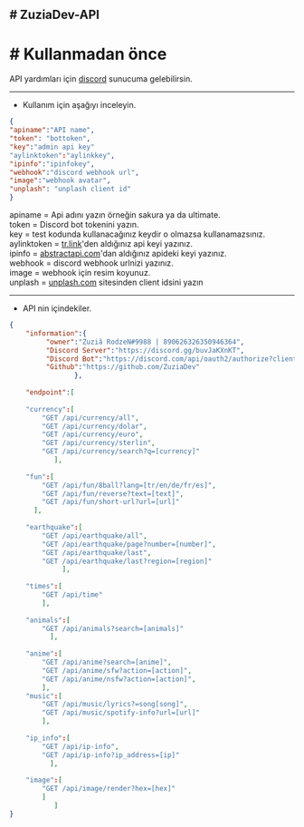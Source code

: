 ## # ZuziaDev-API

# # Kullanmadan önce

API yardımları için [discord](https://discord.gg/buvJaKXnKT) sunucuma gelebilirsin.

<hr>

- Kullanım için aşağıyı inceleyin.

```json
{
"apiname":"API name",
"token": "bottoken",
"key":"admin api key"
"aylinktoken":"aylinkkey",
"ipinfo":"ipinfokey",
"webhook":"discord webhook url",
"image":"webhook avatar",
"unplash": "unplash client id" 
}
```

apiname = Api adını yazın örneğin sakura ya da ultimate.<br>
token = Discord bot tokenini yazın.<br>
key = test kodunda kullanacağınız keydir o olmazsa kullanamazsınız.<br>
aylinktoken = [tr.link](https://tr.link)'den aldığınız api keyi yazınız.<br>
ipinfo = [abstractapi.com](https://abstractapi.com)'dan aldığınız apideki keyi yazınız.<br>
webhook = discord webhook urlnizi yazınız.<br>
image = webhook için resim koyunuz.<br>
unplash = [unplash.com](https://unplash.com) sitesinden client idsini yazın <br>

<hr>

- API nin içindekiler.

```json
{
    "information":{
         "owner":"Zuziâ RodzeN#9988 | 890626326350946364",
         "Discord Server":"https://discord.gg/buvJaKXnKT",
         "Discord Bot":"https://discord.com/api/oauth2/authorize?client_id=1060713660286246912&permissions=8&scope=bot%20applications.commands",
         "Github":"https://github.com/ZuziaDev"
                },
    
    "endpoint":[
    
    "currency":[
        "GET /api/currency/all",
        "GET /api/currency/dolar",
        "GET /api/currency/euro",
        "GET /api/currency/sterlin",
        "GET /api/currency/search?q=[currency]"
           ],
    
    "fun":[
        "GET /api/fun/8ball?lang=[tr/en/de/fr/es]",
        "GET /api/fun/reverse?text=[text]",
        "GET /api/fun/short-url?url=[url]"
      ],
    
    "earthquake":[
        "GET /api/earthquake/all",
        "GET /api/earthquake/page?number=[number]",
        "GET /api/earthquake/last",
        "GET /api/earthquake/last?region=[region]"
             ],
    
    "times":[
        "GET /api/time"
        ],
    
    "animals":[
        "GET /api/animals?search=[animals]"
          ],
    
    "anime":[
        "GET /api/anime?search=[anime]",
        "GET /api/anime/sfw?action=[action]",
        "GET /api/anime/nsfw?action=[action]",
        ],
    "music":[
        "GET /api/music/lyrics?=song[song]",
        "GET /api/music/spotify-info?url=[url]"
        ],
    
    "ip_info":[
        "GET /api/ip-info",
        "GET /api/ip-info?ip_address=[ip]"
          ],
    
    "image":[
        "GET /api/image/render?hex=[hex]"
        ]
           ]
}
```
